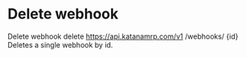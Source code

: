 # Delete webhook

Delete webhook delete https://api.katanamrp.com/v1 /webhooks/ {id} Deletes a single
webhook by id.
